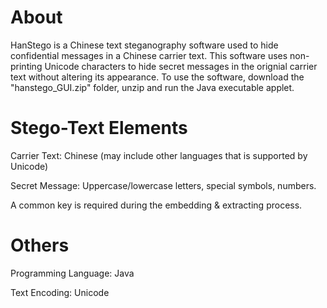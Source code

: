 About 
======
HanStego is a Chinese text steganography software used to hide confidential messages in a Chinese carrier text. This software uses non-printing Unicode characters to hide secret messages in the orignial carrier text without altering its appearance. 
To use the software, download the "hanstego_GUI.zip" folder, unzip and run the Java executable applet. 

Stego-Text Elements 
=================
Carrier Text: Chinese (may include other languages that is supported by Unicode) 

Secret Message: Uppercase/lowercase letters, special symbols, numbers. 

A common key is required during the embedding & extracting process. 

Others
=========
Programming Language: Java

Text Encoding: Unicode 

